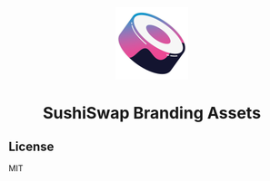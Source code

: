 <div align="center">

![](./.github/logo.png)

# SushiSwap Branding Assets

</div>


## License 

MIT
